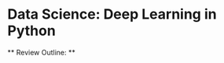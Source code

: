 # Data Science: Deep Learning in Python

** Review Outline: **

 
    
    
    

 
 
    
    
    

 
